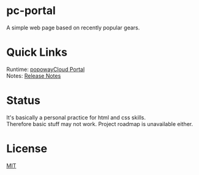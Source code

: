 # pc-portal
A simple web page based on recently popular gears.

# Quick Links

Runtime: [popowayCloud Portal](https://www.popoway.cloud)  
Notes: [Release Notes](https://blog.popoway.cloud)

# Status

It's basically a personal practice for html and css skills.  
Therefore basic stuff may not work. Project roadmap is unavailable either.

# License

[MIT](https://github.com/popoway/pc-portal/blob/master/LICENSE)
